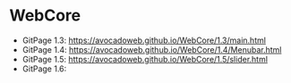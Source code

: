 # WebCore
+ GitPage 1.3: https://avocadoweb.github.io/WebCore/1.3/main.html 
+ GitPage 1.4: https://avocadoweb.github.io/WebCore/1.4/Menubar.html
+ GitPage 1.5: https://avocadoweb.github.io/WebCore/1.5/slider.html
+ GitPage 1.6:

